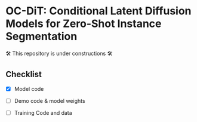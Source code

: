 # OC-DiT: Conditional Latent Diffusion Models for Zero-Shot Instance Segmentation
🛠️ This repository is under constructions 🛠️

## Checklist
- [x] Model code
- [ ] Demo code & model weights
- [ ] Training Code and data

